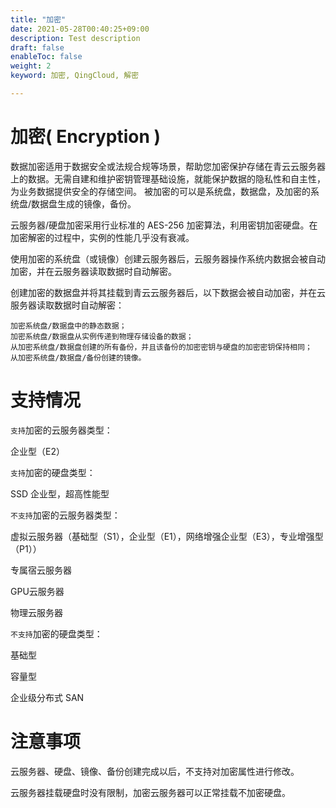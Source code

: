 ```yaml
---
title: "加密"
date: 2021-05-28T00:40:25+09:00
description: Test description
draft: false
enableToc: false
weight: 2
keyword: 加密, QingCloud, 解密

---
```


# 加密( Encryption )

数据加密适用于数据安全或法规合规等场景，帮助您加密保护存储在青云云服务器上的数据。无需自建和维护密钥管理基础设施，就能保护数据的隐私性和自主性，为业务数据提供安全的存储空间。 被加密的可以是系统盘，数据盘，及加密的系统盘/数据盘生成的镜像，备份。



云服务器/硬盘加密采用行业标准的 AES-256 加密算法，利用密钥加密硬盘。在加密解密的过程中，实例的性能几乎没有衰减。



使用加密的系统盘（或镜像）创建云服务器后，云服务器操作系统内数据会被自动加密，并在云服务器读取数据时自动解密。



创建加密的数据盘并将其挂载到青云云服务器后，以下数据会被自动加密，并在云服务器读取数据时自动解密：

```
加密系统盘/数据盘中的静态数据；
加密系统盘/数据盘从实例传递到物理存储设备的数据；
从加密系统盘/数据盘创建的所有备份，并且该备份的加密密钥与硬盘的加密密钥保持相同；
从加密系统盘/数据盘/备份创建的镜像。
```



# 支持情况

`支持`加密的云服务器类型：

企业型（E2）

`支持`加密的硬盘类型：

SSD 企业型，超高性能型

`不支持`加密的云服务器类型：

虚拟云服务器（基础型（S1），企业型（E1），网络增强企业型（E3），专业增强型（P1））

专属宿云服务器

GPU云服务器

物理云服务器

`不支持`加密的硬盘类型：

基础型

容量型

企业级分布式 SAN

# 注意事项

云服务器、硬盘、镜像、备份创建完成以后，不支持对加密属性进行修改。



云服务器挂载硬盘时没有限制，加密云服务器可以正常挂载不加密硬盘。